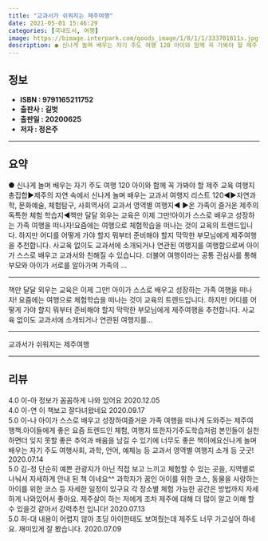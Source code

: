 ```yaml
---
title: "교과서가 쉬워지는 제주여행"
date: 2021-05-01 15:46:29
categories: [국내도서, 여행]
image: https://bimage.interpark.com/goods_image/1/8/1/1/333701811s.jpg
description: ● 신나게 놀며 배우는 자기 주도 여행 120 아이와 함께 꼭 가봐야 할 제주 교육 여행지 총집합▶제주의 자연 속에서 신나게 놀며 배우는 교과서 여행지 리스트 120◀▶자연과학, 문화예술, 체험탐구, 사회역사의 교과서 영역별 여행지◀ ▶온 가족이 즐거운 제주의 독특한 체험 학습지◀책
---
```


## **정보**

- **ISBN : 9791165211752**
- **출판사 : 길벗**
- **출판일 : 20200625**
- **저자 : 정은주**

------



## **요약**

●  신나게 놀며 배우는 자기 주도 여행 120 아이와 함께 꼭 가봐야 할 제주 교육 여행지 총집합▶제주의 자연 속에서 신나게 놀며 배우는 교과서 여행지 리스트 120◀▶자연과학, 문화예술, 체험탐구, 사회역사의 교과서 영역별 여행지◀  ▶온 가족이 즐거운 제주의 독특한 체험 학습지◀책만 달달 외우는 교육은 이제 그만!아이가 스스로 배우고 성장하는 가족 여행을 떠나자!요즘에는 여행으로 체험학습을 떠나는 것이 교육의 트렌드입니다. 하지만 어디를 어떻게 가야 할지 뭐부터 준비해야 할지 막막한 부모님에게 제주여행을 추천합니다. 사교육 없이도 교과서에 소개되거나 연관된 여행지를 여행함으로써 아이가 스스로 배우고 교과서와 친해질 수 있습니다. 더불어 여행이라는 공통 관심사를 통해 부모와 아이가 서로를 알아가며 가족의 ...

------

책만 달달 외우는 교육은 이제 그만!
아이가 스스로 배우고 성장하는 가족 여행을 떠나자!
요즘에는 여행으로 체험학습을 떠나는 것이 교육의 트렌드입니다. 하지만 어디를 어떻게 가야 할지 뭐부터 준비해야 할지 막막한 부모님에게 제주여행을 추천합니다. 사교육 없이도 교과서에 소개되거나 연관된 여행지를... 

------


교과서가 쉬워지는 제주여행 

------


## **리뷰** 

4.0 이-아 정보가 꼼꼼하게 나와 있어요 2020.12.05 <br/>4.0 이-연 이 책보고 잘다녀왔네요 2020.09.17 <br/>5.0 이-나 아이가 스스로 배우고 성장하여즐거운 가족 여행을 떠나게 도와주는 제주여행책.아이들에게 좋은 요즘 트렌드인 체험, 여행지 또한자기주도학습처럼 본인들이 실천하면더 잊지 못할 좋은 추억과 배움을 남길 수 있기에 너무도 좋은 책이에요신나게 놀며 배우는 자기 주도 여행사회, 과학, 언어, 예체능 등 교과서 영역별 여행지 소개 등 굿굿! 2020.07.14 <br/>5.0 김-정 단순히 예쁜 관광지가 아닌 직접 보고 느끼고 체험할 수 있는 곳을, 지역별로 나눠서 자세하게 안내 된 책 이네요^^
과학자가 꿈인 아이를 위한 코스, 동물을 사랑하는 아이를 위한 코스 등 자세한 일정이 있구요 각 장소별 체험 가능한 공간은 방법까지 자세하게 나와있어서 좋아요.
제주살이 하는 저에게 조차 제주에 대해 더 많이 알고 이해 할 수 있을것 같아서 강력추천 입니다!  2020.07.13 <br/>5.0 허-대 내용이 어렵지 않아 초딩 아이한테도 보여줬는데 제주도 너무 가고싶어 하네요. 재미있게 잘 봤습니다. 2020.07.09 <br/>